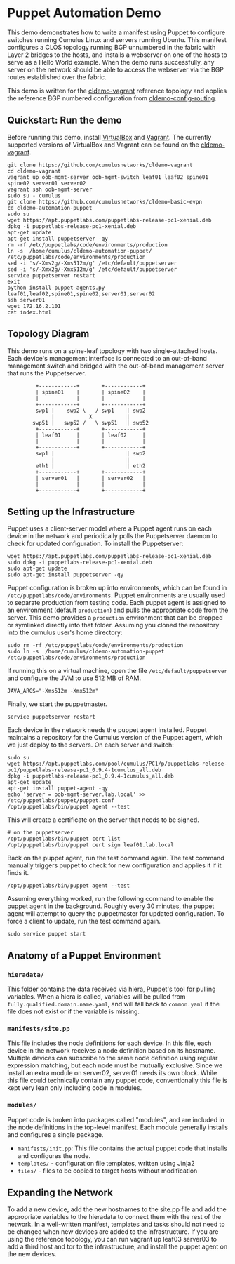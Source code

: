 Puppet Automation Demo
======================
This demo demonstrates how to write a manifest using Puppet to configure switches running Cumulus Linux and servers running Ubuntu. This manifest configures a CLOS topology running BGP unnumbered in the fabric with Layer 2 bridges to the hosts, and installs a webserver on one of the hosts to serve as a Hello World example. When the demo runs successfully, any server on the network should be able to access the webserver via the BGP routes established over the fabric.

This demo is written for the [cldemo-vagrant](https://github.com/cumulusnetworks/cldemo-vagrant) reference topology and applies the reference BGP numbered configuration from [cldemo-config-routing](https://github.com/cumulusnetworks/cldemo-config-routing).


Quickstart: Run the demo
------------------------
Before running this demo, install [VirtualBox](https://www.virtualbox.org/wiki/Download_Old_Builds) and [Vagrant](https://releases.hashicorp.com/vagrant/). The currently supported versions of VirtualBox and Vagrant can be found on the [cldemo-vagrant](https://github.com/cumulusnetworks/cldemo-vagrant).

    git clone https://github.com/cumulusnetworks/cldemo-vagrant
    cd cldemo-vagrant
    vagrant up oob-mgmt-server oob-mgmt-switch leaf01 leaf02 spine01 spine02 server01 server02
    vagrant ssh oob-mgmt-server
    sudo su - cumulus
    git clone https://github.com/cumulusnetworks/cldemo-basic-evpn
    cd cldemo-automation-puppet
    sudo su
    wget https://apt.puppetlabs.com/puppetlabs-release-pc1-xenial.deb
    dpkg -i puppetlabs-release-pc1-xenial.deb
    apt-get update
    apt-get install puppetserver -qy
    rm -rf /etc/puppetlabs/code/environments/production
    ln -s  /home/cumulus/cldemo-automation-puppet/ /etc/puppetlabs/code/environments/production
    sed -i 's/-Xms2g/-Xms512m/g' /etc/default/puppetserver
    sed -i 's/-Xmx2g/-Xmx512m/g' /etc/default/puppetserver
    service puppetserver restart
    exit
    python install-puppet-agents.py leaf01,leaf02,spine01,spine02,server01,server02
    ssh server01
    wget 172.16.2.101
    cat index.html

Topology Diagram
----------------
This demo runs on a spine-leaf topology with two single-attached hosts. Each device's management interface is connected to an out-of-band management switch and bridged with the out-of-band management server that runs the Puppetserver.

             +------------+       +------------+
             | spine01    |       | spine02    |
             |            |       |            |
             +------------+       +------------+
             swp1 |    swp2 \   / swp1    | swp2
                  |           X           |
            swp51 |   swp52 /   \ swp51   | swp52
             +------------+       +------------+
             | leaf01     |       | leaf02     |
             |            |       |            |
             +------------+       +------------+
             swp1 |                       | swp2
                  |                       |
             eth1 |                       | eth2
             +------------+       +------------+
             | server01   |       | server02   |
             |            |       |            |
             +------------+       +------------+


Setting up the Infrastructure
-----------------------------
Puppet uses a client-server model where a Puppet agent runs on each device in the network and periodically polls the Puppetserver daemon to check for updated configuration. To install the Puppetserver: 

    wget https://apt.puppetlabs.com/puppetlabs-release-pc1-xenial.deb
    sudo dpkg -i puppetlabs-release-pc1-xenial.deb
    sudo apt-get update
    sudo apt-get install puppetserver -qy

Puppet configuration is broken up into environments, which can be found in `/etc/puppetlabs/code/environments`. Puppet environments are usually used to separate production from testing code. Each puppet agent is assigned to an environment (default `production`) and pulls the appropriate code from the server. This demo provides a `production` environment that can be dropped or symlinked directly into that folder. Assuming you cloned the repository into the cumulus user's home directory:

    sudo rm -rf /etc/puppetlabs/code/environments/production
    sudo ln -s  /home/cumulus/cldemo-automation-puppet /etc/puppetlabs/code/environments/production

If running this on a virtual machine, open the file `/etc/default/puppetserver` and configure the JVM to use 512 MB of RAM.

    JAVA_ARGS="-Xms512m -Xmx512m"

Finally, we start the puppetmaster.

    service puppetserver restart

Each device in the network needs the puppet agent installed. Puppet maintains a repository for the Cumulus version of the Puppet agent, which we just deploy to the servers. On each server and switch:

    sudo su
    wget https://apt.puppetlabs.com/pool/cumulus/PC1/p/puppetlabs-release-pc1/puppetlabs-release-pc1_0.9.4-1cumulus_all.deb
    dpkg -i puppetlabs-release-pc1_0.9.4-1cumulus_all.deb
    apt-get update
    apt-get install puppet-agent -qy
    echo 'server = oob-mgmt-server.lab.local' >> /etc/puppetlabs/puppet/puppet.conf
    /opt/puppetlabs/bin/puppet agent --test

This will create a certificate on the server that needs to be signed.

    # on the puppetserver
    /opt/puppetlabs/bin/puppet cert list
    /opt/puppetlabs/bin/puppet cert sign leaf01.lab.local

Back on the puppet agent, run the test command again. The test command manually triggers puppet to check for new configuration and applies it if it finds it.

    /opt/puppetlabs/bin/puppet agent --test

Assuming everything worked, run the following command to enable the puppet agent in the background. Roughly every 30 minutes, the puppet agent will attempt to query the puppetmaster for updated configuration. To force a client to update, run the test command again.

    sudo service puppet start


Anatomy of a Puppet Environment
-------------------------------
### `hieradata/`
This folder contains the data received via hiera, Puppet's tool for pulling variables. When a hiera is called, variables will be pulled from `fully.qualified.domain.name.yaml`, and will fall back to `common.yaml` if the file does not exist or if the variable is missing.

### `manifests/site.pp`
This file includes the node definitions for each device. In this file, each device in the network receives a node definition based on its hostname. Multiple devices can subscribe to the same node definition using regular expression matching, but each node must be mutually exclusive. Since we install an extra module on server02, server01 needs its own block. While this file could technically contain any puppet code, conventionally this file is kept very lean only including code in modules.

### `modules/`
Puppet code is broken into packages called "modules", and are included in the node definitions in the top-level manifest. Each module generally installs and configures a single package.

 * `manifests/init.pp`: This file contains the actual puppet code that installs and configures the node.
 * `templates/` - configuration file templates, written using Jinja2
 * `files/` - files to be copied to target hosts without modification

Expanding the Network
---------------------
To add a new device, add the new hostnames to the site.pp file and add the appropriate variables to the hieradata to connect them with the rest of the network. In a well-written manifest, templates and tasks should not need to be changed when new devices are added to the infrastructure. If you are using the reference topology, you can run vagrant up leaf03 server03 to add a third host and tor to the infrastructure, and install the puppet agent on the new devices.

